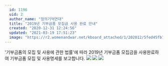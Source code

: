 ```yaml
---
  id: 1196
  uid: 2
  author_name: "정의기억연대"
  title: "2019년 기부금품 모집금 사용 완료 안내"
  created: "2020-12-31 12:24:56"
  updated: "2021-03-19 17:51:23"
  image: "https://r2.womenandwar.net/kboard_attached/1/202012/5fed45fb76a567591712.jpg"
---
```

'기부금품의 모집 및 사용에 관한 법률'에 따라 2019년 기부금품 모집금을 사용완료하여 기부금품 모집 및 사용명세를 보고합니다. 
 ![](https://r2.womenandwar.net/kboard_attached/1/202012/5fed45fb76a567591712.jpg) ![](https://r2.womenandwar.net/kboard_attached/1/202012/5fed45fb7ac786454010.jpg) ![](https://r2.womenandwar.net/kboard_attached/1/202012/5fed45fb7da631754945.jpg)